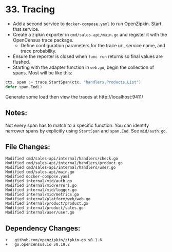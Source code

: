 # 33. Tracing

- Add a second service to `docker-compose.yaml` to run OpenZipkin. Start that service.
- Create a zipkin exporter in `cmd/sales-api/main.go` and register it with the OpenCensus trace package.
  - Define configuration parameters for the trace url, service name, and trace probability.
- Ensure the reporter is closed when `func run` returns so final values are flushed.
- Starting with the adapter function in `web.go`, begin the collection of spans. Most will be like this:

```go
ctx, span := trace.StartSpan(ctx, "handlers.Products.List")
defer span.End()
```

Generate some load then view the traces at http://localhost:9411/

## Notes:

Not every span has to match to a specific function. You can identify narrower
spans by explicitly using `StartSpan` and `span.End`. See `mid/auth.go`.


## File Changes:

```
Modified cmd/sales-api/internal/handlers/check.go
Modified cmd/sales-api/internal/handlers/product.go
Modified cmd/sales-api/internal/handlers/user.go
Modified cmd/sales-api/main.go
Modified docker-compose.yaml
Modified internal/mid/auth.go
Modified internal/mid/errors.go
Modified internal/mid/logger.go
Modified internal/mid/metrics.go
Modified internal/platform/web/web.go
Modified internal/product/product.go
Modified internal/product/sales.go
Modified internal/user/user.go
```

## Dependency Changes:

```
+ 	github.com/openzipkin/zipkin-go v0.1.6
+ 	go.opencensus.io v0.19.2
```